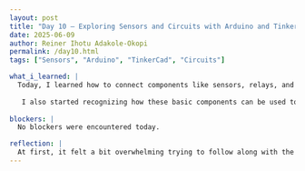 ```yaml
---
layout: post
title: "Day 10 – Exploring Sensors and Circuits with Arduino and TinkerCad"
date: 2025-06-09
author: Reiner Ihotu Adakole-Okopi
permalink: /day10.html
tags: ["Sensors", "Arduino", "TinkerCad", "Circuits"]

what_i_learned: |
  Today, I learned how to connect components like sensors, relays, and an LCD screen using a breadboard and Arduino in TinkerCad. I explored how a temperature sensor can trigger actions like turning on a fan or heater, which helped me understand how automation works in real life. I also followed a demo on creating a water level indicator, which showed me how sensors can give real-time feedback based on environmental changes. Playing around with the circuits really helped me visualize how each part works together. 
  
   I also started recognizing how these basic components can be used to solve real-world problems through simple but smart automation.
   
blockers: |
  No blockers were encountered today. 

reflection: |
  At first, it felt a bit overwhelming trying to follow along with the wiring and code, especially since some concepts were totally new to me. But once I got into TinkerCad and started testing things out, it became easier to connect the dots. It was honestly exciting to see the sensors react and trigger responses—it made the learning feel more hands-on. I’m definitely more confident now about using Arduino, and I’m curious to try building something of my own soon.
---
```


